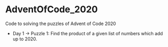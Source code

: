 # AdventOfCode_2020
Code to solving the puzzles of Advent of Code 2020

- Day 1 -> Puzzle 1: Find the product of a given list of numbers which add up to 2020.
